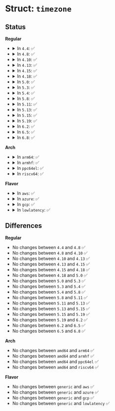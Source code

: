 # Struct: <code>timezone</code>

## Status
<b>Regular</b>
<ul>
<li>
<details>
<summary>In <code>4.4</code>: ✅</summary>

```c
struct timezone {
    int tz_minuteswest;
    int tz_dsttime;
};
```
</details>
</li>
<li>
<details>
<summary>In <code>4.8</code>: ✅</summary>

```c
struct timezone {
    int tz_minuteswest;
    int tz_dsttime;
};
```
</details>
</li>
<li>
<details>
<summary>In <code>4.10</code>: ✅</summary>

```c
struct timezone {
    int tz_minuteswest;
    int tz_dsttime;
};
```
</details>
</li>
<li>
<details>
<summary>In <code>4.13</code>: ✅</summary>

```c
struct timezone {
    int tz_minuteswest;
    int tz_dsttime;
};
```
</details>
</li>
<li>
<details>
<summary>In <code>4.15</code>: ✅</summary>

```c
struct timezone {
    int tz_minuteswest;
    int tz_dsttime;
};
```
</details>
</li>
<li>
<details>
<summary>In <code>4.18</code>: ✅</summary>

```c
struct timezone {
    int tz_minuteswest;
    int tz_dsttime;
};
```
</details>
</li>
<li>
<details>
<summary>In <code>5.0</code>: ✅</summary>

```c
struct timezone {
    int tz_minuteswest;
    int tz_dsttime;
};
```
</details>
</li>
<li>
<details>
<summary>In <code>5.3</code>: ✅</summary>

```c
struct timezone {
    int tz_minuteswest;
    int tz_dsttime;
};
```
</details>
</li>
<li>
<details>
<summary>In <code>5.4</code>: ✅</summary>

```c
struct timezone {
    int tz_minuteswest;
    int tz_dsttime;
};
```
</details>
</li>
<li>
<details>
<summary>In <code>5.8</code>: ✅</summary>

```c
struct timezone {
    int tz_minuteswest;
    int tz_dsttime;
};
```
</details>
</li>
<li>
<details>
<summary>In <code>5.11</code>: ✅</summary>

```c
struct timezone {
    int tz_minuteswest;
    int tz_dsttime;
};
```
</details>
</li>
<li>
<details>
<summary>In <code>5.13</code>: ✅</summary>

```c
struct timezone {
    int tz_minuteswest;
    int tz_dsttime;
};
```
</details>
</li>
<li>
<details>
<summary>In <code>5.15</code>: ✅</summary>

```c
struct timezone {
    int tz_minuteswest;
    int tz_dsttime;
};
```
</details>
</li>
<li>
<details>
<summary>In <code>5.19</code>: ✅</summary>

```c
struct timezone {
    int tz_minuteswest;
    int tz_dsttime;
};
```
</details>
</li>
<li>
<details>
<summary>In <code>6.2</code>: ✅</summary>

```c
struct timezone {
    int tz_minuteswest;
    int tz_dsttime;
};
```
</details>
</li>
<li>
<details>
<summary>In <code>6.5</code>: ✅</summary>

```c
struct timezone {
    int tz_minuteswest;
    int tz_dsttime;
};
```
</details>
</li>
<li>
<details>
<summary>In <code>6.8</code>: ✅</summary>

```c
struct timezone {
    int tz_minuteswest;
    int tz_dsttime;
};
```
</details>
</li>
</ul>
<b>Arch</b>
<ul>
<li>
<details>
<summary>In <code>arm64</code>: ✅</summary>

```c
struct timezone {
    int tz_minuteswest;
    int tz_dsttime;
};
```
</details>
</li>
<li>
<details>
<summary>In <code>armhf</code>: ✅</summary>

```c
struct timezone {
    int tz_minuteswest;
    int tz_dsttime;
};
```
</details>
</li>
<li>
<details>
<summary>In <code>ppc64el</code>: ✅</summary>

```c
struct timezone {
    int tz_minuteswest;
    int tz_dsttime;
};
```
</details>
</li>
<li>
<details>
<summary>In <code>riscv64</code>: ✅</summary>

```c
struct timezone {
    int tz_minuteswest;
    int tz_dsttime;
};
```
</details>
</li>
</ul>
<b>Flavor</b>
<ul>
<li>
<details>
<summary>In <code>aws</code>: ✅</summary>

```c
struct timezone {
    int tz_minuteswest;
    int tz_dsttime;
};
```
</details>
</li>
<li>
<details>
<summary>In <code>azure</code>: ✅</summary>

```c
struct timezone {
    int tz_minuteswest;
    int tz_dsttime;
};
```
</details>
</li>
<li>
<details>
<summary>In <code>gcp</code>: ✅</summary>

```c
struct timezone {
    int tz_minuteswest;
    int tz_dsttime;
};
```
</details>
</li>
<li>
<details>
<summary>In <code>lowlatency</code>: ✅</summary>

```c
struct timezone {
    int tz_minuteswest;
    int tz_dsttime;
};
```
</details>
</li>
</ul>

## Differences
<b>Regular</b>
<ul>
<li>
No changes between <code>4.4</code> and <code>4.8</code> ✅
</li>
<li>
No changes between <code>4.8</code> and <code>4.10</code> ✅
</li>
<li>
No changes between <code>4.10</code> and <code>4.13</code> ✅
</li>
<li>
No changes between <code>4.13</code> and <code>4.15</code> ✅
</li>
<li>
No changes between <code>4.15</code> and <code>4.18</code> ✅
</li>
<li>
No changes between <code>4.18</code> and <code>5.0</code> ✅
</li>
<li>
No changes between <code>5.0</code> and <code>5.3</code> ✅
</li>
<li>
No changes between <code>5.3</code> and <code>5.4</code> ✅
</li>
<li>
No changes between <code>5.4</code> and <code>5.8</code> ✅
</li>
<li>
No changes between <code>5.8</code> and <code>5.11</code> ✅
</li>
<li>
No changes between <code>5.11</code> and <code>5.13</code> ✅
</li>
<li>
No changes between <code>5.13</code> and <code>5.15</code> ✅
</li>
<li>
No changes between <code>5.15</code> and <code>5.19</code> ✅
</li>
<li>
No changes between <code>5.19</code> and <code>6.2</code> ✅
</li>
<li>
No changes between <code>6.2</code> and <code>6.5</code> ✅
</li>
<li>
No changes between <code>6.5</code> and <code>6.8</code> ✅
</li>
</ul>
<b>Arch</b>
<ul>
<li>
No changes between <code>amd64</code> and <code>arm64</code> ✅
</li>
<li>
No changes between <code>amd64</code> and <code>armhf</code> ✅
</li>
<li>
No changes between <code>amd64</code> and <code>ppc64el</code> ✅
</li>
<li>
No changes between <code>amd64</code> and <code>riscv64</code> ✅
</li>
</ul>
<b>Flavor</b>
<ul>
<li>
No changes between <code>generic</code> and <code>aws</code> ✅
</li>
<li>
No changes between <code>generic</code> and <code>azure</code> ✅
</li>
<li>
No changes between <code>generic</code> and <code>gcp</code> ✅
</li>
<li>
No changes between <code>generic</code> and <code>lowlatency</code> ✅
</li>
</ul>

